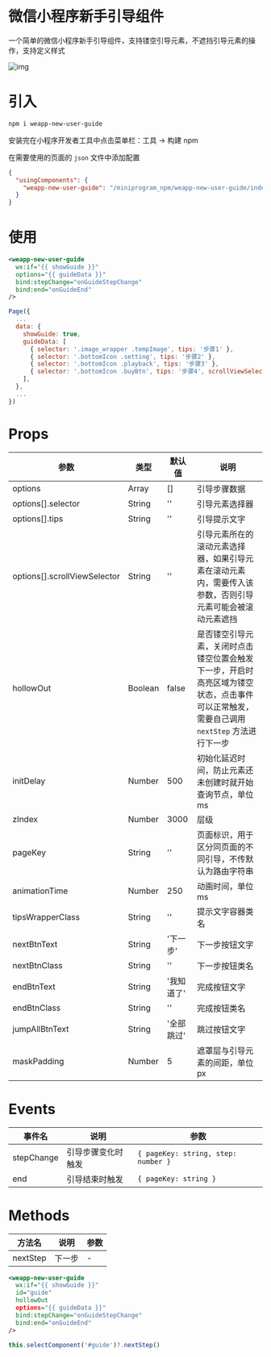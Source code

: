 # 微信小程序新手引导组件
一个简单的微信小程序新手引导组件，支持镂空引导元素，不遮挡引导元素的操作，支持定义样式

![img](http://qiniuyun.hmydgz.top/doc/img/new-user-guide-priview.gif)

# 引入

```bash
npm i weapp-new-user-guide
```

安装完在小程序开发者工具中点击菜单栏：工具 -> 构建 npm

在需要使用的页面的 `json` 文件中添加配置
```json
{
  "usingComponents": {
    "weapp-new-user-guide": "/miniprogram_npm/weapp-new-user-guide/index"
  }
}
```

# 使用
```xml
<weapp-new-user-guide
  wx:if="{{ showGuide }}"
  options="{{ guideData }}"
  bind:stepChange="onGuideStepChange"
  bind:end="onGuideEnd"
/>
```

```js
Page({
  ...
  data: {
    showGuide: true,
    guideData: [
      { selector: '.image_wrapper .tempImage', tips: '步骤1' },
      { selector: '.bottomIcon .setting', tips: '步骤2' },
      { selector: '.bottomIcon .playback', tips: '步骤3' },
      { selector: '.bottomIcon .buyBtn', tips: '步骤4', scrollViewSelector: '.scroll-view' },
    ],
  },
  ...
})
```

# Props
| 参数 | 类型 | 默认值 | 说明 |
| --- | --- | --- | --- |
| options | Array | [] | 引导步骤数据 |
| options[].selector | String | '' | 引导元素选择器 |
| options[].tips | String | '' | 引导提示文字 |
| options[].scrollViewSelector | String | '' | 引导元素所在的滚动元素选择器，如果引导元素在滚动元素内，需要传入该参数，否则引导元素可能会被滚动元素遮挡 |
| hollowOut | Boolean | false | 是否镂空引导元素，关闭时点击镂空位置会触发下一步，开启时高亮区域为镂空状态，点击事件可以正常触发，需要自己调用 `nextStep` 方法进行下一步 |
| initDelay | Number | 500 | 初始化延迟时间，防止元素还未创建时就开始查询节点，单位ms |
| zIndex | Number | 3000 | 层级 |
| pageKey | String | '' | 页面标识，用于区分同页面的不同引导，不传默认为路由字符串 |
| animationTime | Number | 250 | 动画时间，单位ms |
| tipsWrapperClass | String | '' | 提示文字容器类名 |
| nextBtnText | String | '下一步' | 下一步按钮文字 |
| nextBtnClass | String | '' | 下一步按钮类名 |
| endBtnText | String | '我知道了' | 完成按钮文字 |
| endBtnClass | String | '' | 完成按钮类名 |
| jumpAllBtnText | String | '全部跳过' | 跳过按钮文字 |
| maskPadding | Number | 5 | 遮罩层与引导元素的间距，单位px |

# Events
| 事件名 | 说明 | 参数 |
| --- | --- | --- |
| stepChange | 引导步骤变化时触发 | `{ pageKey: string, step: number }` |
| end | 引导结束时触发 | `{ pageKey: string }` |

# Methods
| 方法名 | 说明 | 参数 |
| --- | --- | --- |
| nextStep | 下一步 | - |

```xml
<weapp-new-user-guide
  wx:if="{{ showGuide }}"
  id="guide"
  hollowOut
  options="{{ guideData }}"
  bind:stepChange="onGuideStepChange"
  bind:end="onGuideEnd"
/>
```

```js
this.selectComponent('#guide')?.nextStep()
```